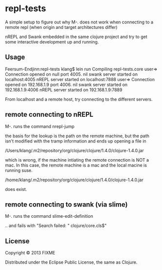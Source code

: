 repl-tests
==========

A simple setup to figure out why M-. does not work when connecting to a remote repl (when origin and target architectures differ)

nREPL and Swank embedded in the same clojure project and try to get some interactive development up and running.

## Usage

Feersum-Endjinn:repl-tests klang$ lein run
Compiling repl-tests.core
user=> Connection opened on null port 4005.
nil
swank server started on localhost:4005
nREPL server started on localhost:7888
user=> Connection opened on 192.168.1.9 port 4006.
nil
swank server started on 192.168.1.9:4006
nREPL server started on 192.168.1.9:7889

From localhost and a remote host, try connecting to the different servers.

## remote connecting to nREPL

M-. runs the command nrepl-jump

the basis for the lookup is the path on the remote machine, but the path isn't modified with the tramp information and ends up opening a file in 

/Users/klang/.m2/repository/org/clojure/clojure/1.4.0/clojure-1.4.0.jar

which is wrong, if the machine intiating the remote connection is NOT a mac.
In this case, the remote machine is a mac and the local macine is running suse.

/home/klang/.m2/repository/org/clojure/clojure/1.4.0/clojure-1.4.0.jar

does exist.

## remote connecting to swank (via slime)

M-. runs the command slime-edit-definition

.. and fails with "Search failed: "  clojure/core.cls$"



## License

Copyright © 2013 FIXME

Distributed under the Eclipse Public License, the same as Clojure.
